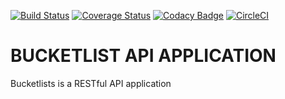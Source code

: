 [![Build Status](https://travis-ci.org/andela-sgaamuwa/Checkpoint-2.svg?branch=badges)](https://travis-ci.org/andela-sgaamuwa/Checkpoint-2)
[![Coverage Status](https://coveralls.io/repos/github/andela-sgaamuwa/Checkpoint-2/badge.svg?branch=develop)](https://coveralls.io/github/andela-sgaamuwa/Checkpoint-2?branch=develop)
[![Codacy Badge](https://api.codacy.com/project/badge/Grade/a61f6345a36940539e3f0f1abf13ec01)](https://www.codacy.com/app/samuel-gaamuwa/Checkpoint-2?utm_source=github.com&amp;utm_medium=referral&amp;utm_content=andela-sgaamuwa/Checkpoint-2&amp;utm_campaign=Badge_Grade)
[![CircleCI](https://circleci.com/gh/andela-sgaamuwa/Checkpoint-2/tree/develop.svg?style=svg)](https://circleci.com/gh/andela-sgaamuwa/Checkpoint-2/tree/develop)
# BUCKETLIST API APPLICATION 
Bucketlists is a RESTful API application 